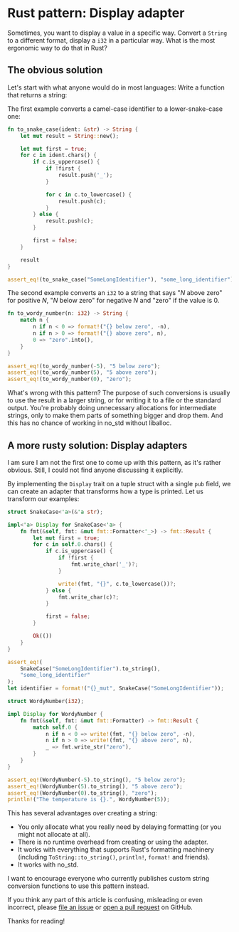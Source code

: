 # Rust pattern: Display adapter

Sometimes, you want to display a value in a specific way. Convert a `String` to a different format, display a `i32` in a particular way. What is the most ergonomic way to do that in Rust?

## The obvious solution

Let's start with what anyone would do in most languages: Write a function that returns a string:

The first example converts a camel-case identifier to a lower-snake-case one:

```rust
fn to_snake_case(ident: &str) -> String {
    let mut result = String::new();

    let mut first = true;
    for c in ident.chars() {
        if c.is_uppercase() {
            if !first {
                result.push('_');
            }

            for c in c.to_lowercase() {
                result.push(c);
            }
        } else {
            result.push(c);
        }

        first = false;
    }

    result
}

assert_eq!(to_snake_case("SomeLongIdentifier"), "some_long_identifier");
```

The second example converts an `i32` to a string that says "*N* above zero" for positive *N*, "*N* below zero" for negative *N* and "zero" if the value is 0.

```rust
fn to_wordy_number(n: i32) -> String {
    match n {
        n if n < 0 => format!("{} below zero", -n),
        n if n > 0 => format!("{} above zero", n),
        0 => "zero".into(),
    }
}

assert_eq!(to_wordy_number(-5), "5 below zero");
assert_eq!(to_wordy_number(5), "5 above zero");
assert_eq!(to_wordy_number(0), "zero");
```

What's wrong with this pattern? The purpose of such conversions is usually to use the result in a larger string, or for writing it to a file or the standard output. You're probably doing unnecessary allocations for intermediate strings, only to make them parts of something bigger and drop them. And this has no chance of working in no_std without liballoc.

## A more rusty solution: Display adapters

I am sure I am not the first one to come up with this pattern, as it's rather obvious. Still, I could not find anyone discussing it explicitly.

By implementing the `Display` trait on a tuple struct with a single `pub` field, we can create an adapter that transforms how a type is printed. Let us transform our examples:

```rust
struct SnakeCase<'a>(&'a str);

impl<'a> Display for SnakeCase<'a> {
    fn fmt(&self, fmt: &mut fmt::Formatter<'_>) -> fmt::Result {
        let mut first = true;
        for c in self.0.chars() {
            if c.is_uppercase() {
                if !first {
                    fmt.write_char('_')?;
                }

                write!(fmt, "{}", c.to_lowercase())?;
            } else {
                fmt.write_char(c)?;
            }

            first = false;
        }

        Ok(())
    }
}

assert_eq!(
    SnakeCase("SomeLongIdentifier").to_string(),
    "some_long_identifier"
);
let identifier = format!("{}_mut", SnakeCase("SomeLongIdentifier"));
```

```rust
struct WordyNumber(i32);

impl Display for WordyNumber {
    fn fmt(&self, fmt: &mut fmt::Formatter) -> fmt::Result {
        match self.0 {
            n if n < 0 => write!(fmt, "{} below zero", -n),
            n if n > 0 => write!(fmt, "{} above zero", n),
            _ => fmt.write_str("zero"),
        }
    }
}

assert_eq!(WordyNumber(-5).to_string(), "5 below zero");
assert_eq!(WordyNumber(5).to_string(), "5 above zero");
assert_eq!(WordyNumber(0).to_string(), "zero");
println!("The temperature is {}.", WordyNumber(5));
```

This has several advantages over creating a string:

* You only allocate what you really need by delaying formatting (or you might not allocate at all).
* There is no runtime overhead from creating or using the adapter.
* It works with everything that supports Rust's formatting machinery (including `ToString::to_string()`, `println!`, `format!` and friends).
* It works with no_std.

I want to encourage everyone who currently publishes custom string conversion functions to use this pattern instead.

If you think any part of this article is confusing, misleading or even incorrect, please [file an issue](https://github.com/brain0/articles/issues) or [open a pull request](https://github.com/brain0/articles/pulls) on GitHub.

Thanks for reading!
